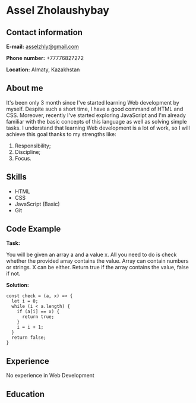 # Assel Zholaushybay
## Contact information
**E-mail:** asselzhly@gmail.com

**Phone number:** +77776827272

**Location:** Almaty, Kazakhstan

## About me
It's been only 3 month since I've started learning Web development by myself. Despite such a short time, I have a good command of HTML and CSS. Moreover, recently I've started exploring JavaScript and I'm already familiar with the basic concepts of this language as well as solving simple tasks. 
I understand that learning Web development is a lot of work, so I will achieve this goal thanks to my strengths like: 
1. Responsibility;
2. Discipline;
3. Focus.
## Skills 
* HTML
* CSS
* JavaScript (Basic)
* Git
## Code Example 
**Task:**

You will be given an array a and a value x. All you need to do is check whether the provided array contains the value.
Array can contain numbers or strings. X can be either.
Return true if the array contains the value, false if not.

**Solution:**
```
const check = (a, x) => {
  let i = 0;
  while (i < a.length) {
    if (a[i] == x) {
      return true;
    }
    i = i + 1;
  }
  return false;
}
```
## Experience 
No experience in Web Development
## Education
